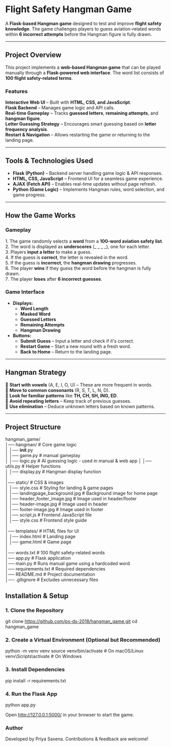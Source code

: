 # **Flight Safety Hangman Game** 

A **Flask-based Hangman game** designed to test and improve **flight safety knowledge**. The game challenges players to guess aviation-related words within **6 incorrect attempts** before the Hangman figure is fully drawn.  

---

## **Project Overview**  
This project implements a **web-based Hangman game** that can be played manually through a **Flask-powered web interface**. The word list consists of **100 flight safety-related terms**.  


### **Features**  
**Interactive Web UI** – Built with **HTML, CSS, and JavaScript**.  
**Flask Backend** – Manages game logic and API calls.  
**Real-time Gameplay** – Tracks **guessed letters**, **remaining attempts**, and **hangman figure**.  
**Letter Guessing Strategy** – Encourages smart guessing based on **letter frequency analysis**.  
**Restart & Navigation** – Allows restarting the game or returning to the landing page.  

---

## **Tools & Technologies Used**  
- **Flask (Python)** – Backend server handling game logic & API responses.  
- **HTML, CSS, JavaScript** – Frontend UI for a seamless game experience.  
- **AJAX (Fetch API)** – Enables real-time updates without page refresh.  
- **Python (Game Logic)** – Implements Hangman rules, word selection, and game progress.  

---

## **How the Game Works**  

### **Gameplay**  
1️. The game randomly selects a **word** from a **100-word aviation safety list**.  
2️. The word is displayed as **underscores** (_ _ _ _), one for each letter.  
3️. Players **input a letter** to make a guess.  
4️. If the guess is **correct**, the letter is revealed in the word.  
5️. If the guess is **incorrect**, the **hangman drawing** progresses.  
6️. The player **wins** if they guess the word before the hangman is fully drawn.  
7️. The player **loses** after **6 incorrect guesses**.  


### **Game Interface**  
- **Displays:**  
  - **Word Length**  
  - **Masked Word**  
  - **Guessed Letters**  
  - **Remaining Attempts**  
  - **Hangman Drawing**  
- **Buttons:**  
  - **Submit Guess** – Input a letter and check if it's correct.  
  - **Restart Game** – Start a new round with a fresh word.  
  - **Back to Home** – Return to the landing page.  

---

## **Hangman Strategy**  
🔹 **Start with vowels** (A, E, I, O, U) – These are more frequent in words.  
🔹 **Move to common consonants** (R, S, T, L, N, D).  
🔹 **Look for familiar patterns** like **TH, CH, SH, ING, ED**.  
🔹 **Avoid repeating letters** – Keep track of previous guesses.  
🔹 **Use elimination** – Deduce unknown letters based on known patterns.  

---

## Project Structure  

hangman_game/  
│── hangman/                        # Core game logic  
│   │── __init__.py                 
│   │── game.py                     # manual gameplay  
│   │── logic.py                    # AI guessing logic - used in manual & web app
│   │── utils.py                    # Helper functions  
│   │── display.py                  # Hangman display function  
│  
│── static/                         # CSS & images  
│   │── style.css                   # Styling for landing & game pages  
│   │── landingpage_background.jpg  # Background image for home page  
│   │── header_footer_image.jpg     # Image used in header/footer  
│   │── header-image.jpg            # Image used in header  
│   │── footer-image.jpg            # Image used in footer  
│   │── script.js                   # Frontend JavaScript file  
│   │── style.css                   # Frontend style guide  
│  
│── templates/                      # HTML files for UI  
│   │── index.html                  # Landing page  
│   │── game.html                   # Game page  
│  
│── words.txt                       # 100 flight safety-related words  
│── app.py                          # Flask application  
│── main.py                         # Runs manual game using a hardcoded word  
│── requirements.txt                # Required dependencies  
│── README.md                       # Project documentation   
│── .gitignore                      # Excludes unnecessary files  


## **Installation & Setup**  

### **1️. Clone the Repository**  

git clone https://github.com/ps-ds-2018/hangman_game.git
cd hangman_game


### **2️. Create a Virtual Environment (Optional but Recommended)**

python -m venv venv
source venv/bin/activate   # On macOS/Linux
venv\Scripts\activate      # On Windows

### **3️. Install Dependencies**

pip install -r requirements.txt

### **4. Run the Flask App**

python app.py

Open http://127.0.0.1:5000/ in your browser to start the game.

### **Author**

Developed by Priya Saxena. Contributions & feedback are welcome! 

